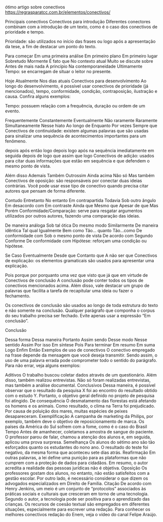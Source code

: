 ótimo artigo sobre conectivos 
https://regrasparatcc.com.br/elementos/conectivos/

Principais conectivos
Conectivos para introdução
Diferentes conectores combinam com a introdução de um texto, como é o caso dos conectivos de prioridade e tempo. 

Prioridade: são utilizados no início das frases ou logo após a apresentação da tese, a fim de destacar um ponto do texto. 

Para começar
Em uma primeira análise
Em primeiro plano
Em primeiro lugar
Sobretudo
Mormente
É fato que
No contexto atual
Muito se discute sobre
Antes de mais nada
A princípio
Na contemporaneidade
Ultimamente
Tempo: se encarregam de situar o leitor no presente.

Hoje
Atualmente
Nos dias atuais
Conectivos para desenvolvimento
Ao longo do desenvolvimento, é possível usar conectivos de prioridade (já mencionados), tempo, conformidade, condição, contraposição, ilustração e causa. Confira alguns exemplos: 

Tempo: possuem relação com a frequência, duração ou ordem de um evento.

Frequentemente
Constantemente
Eventualmente
Não raramente
Raramente
Simultaneamente
Nesse hiato
Ao longo de 
Enquanto
Por vezes
Sempre que
Conectivos de continuidade: existem algumas palavras que são usadas para sinalizar uma sequência de acontecimentos importantes para um fenômeno.

depois
após
então
logo depois
logo após
na sequência
imediatamente
em seguida
depois de
logo que
assim que
logo
Conectivos de adição: usados para citar duas informações que estão em sequência e que defendem o mesmo ponto de vista.

Além disso
Ademais
Também
Outrossim
Ainda acima
Não só
Mas também
Conectivos de oposição: são responsáveis por conectar duas ideias contrárias. Você pode usar esse tipo de conectivo quando precisa citar autores que pensam de forma diferente.

Contudo
Entretanto
No entanto
Em contrapartida
Todavia
Sob outro ângulo
Em desacordo com
Em contraste
Ainda que
Mesmo que
Apesar de que
Mas
Porém
Conformidade/Comparação: serve para resgatar argumentos utilizados por outros autores, fazendo uma comparação das ideias. 

De maneira análoga
Sob tal ótica
Do mesmo modo
Similarmente
De maneira idêntica
Tal qual
Igualmente
Bem como
Tão… quanto
Tão…como
De conformidade com
Sob o mesmo ponto de vista
De acordo com
Segundo
Conforme
De conformidade com
Hipótese: reforçam uma condição ou hipótese.

Se
Caso
Eventualmente
Desde que
Contanto que
A não ser que
Conectivos de explicação: os elementos gramaticais são usados para apresentar uma explicação.

Pois
porque
por
porquanto
uma vez que
visto que
já que
em virtude de
Conectivos de conclusão
A conclusão pode conter todos os tipos de conectivos mencionados acima. Além disso, vale destacar um grupo de palavras que facilita a tarefa de recapitular uma ideia ou fazer o fechamento. 

Os conectivos de conclusão são usados ao longo de toda estrutura do texto e não somente na conclusão. Qualquer parágrafo que componha o corpus do seu trabalho precisa ser fechado. Evite apenas usar a expressão “Em conclusão”.

Conclusão

Dessa forma
Dessa maneira
Portanto
Assim sendo
Desse modo
Nesse sentido
Assim
Por isso
Em síntese
Pois
Para terminar
Em resumo
Em suma
Logo
Enfim
Então
Exemplos de uso de conectivos
O conectivo empregado na frase depende da mensagem que você deseja transmitir. Sendo assim, o uso de uma palavra errada pode comprometer todo o sentido do parágrafo. Para não errar, veja alguns exemplos:

Aditivos
O trabalho buscou coletar dados através de um questionário. Além disso, também realizou entrevistas.
Não só foram realizadas entrevistas, mas também a análise documental.
Conclusivos
Dessa maneira, é possível observar que o resultado da pesquisa X foi ao encontro do resultado obtido com o estudo Y.
Portanto, o objetivo geral definido no projeto de pesquisa foi atingido.
De consequência
O desmatamento das florestas está afetando os homens e os animais. Como resultado, o clima na Terra foi prejudicado.
Por causa de poluição dos mares, muitas espécies de peixes desapareceram.
Exemplificação
A campanha de marketing da Philips, por exemplo, também deve o objetivo de reposicionamento de marca.
Os países da América do Sul sofrem com a fome, como é o caso do Brasil
Tempo
Antes de amanhecer, coletamos a amostra de sangue do paciente.
O professor parou de falar, chamou a atenção dos alunos e, em seguida, aplicou uma prova surpresa.
Semelhança
Os alunos do sétimo ano são tão esforçados quanto os estudantes do nono ano.
O resultado do teste foi negativo, da mesma forma que aconteceu sete dias atrás.
Reafirmação
Em outras palavras, a lei define uma punição para as plataformas que não cumprem com a proteção de dados para cidadãos.
Em resumo, o autor acredita a realidade das pessoas jurídicas não é objetiva.
Oposição
Os professores gostam dos alunos, no entanto, não estão satisfeitos com a gestão escolar.
Por outro lado, é necessário considerar o que dizem os advogados especializados em Direito de Família.
Citação
De acordo com Henry Jenkins, um meio é um conjunto de “protocolos” associados às práticas sociais e culturais que cresceram em torno de uma tecnologia.
Segundo o autor, a tecnologia pode ser positiva para o aprendizado das crianças.
Os recursos de coesão textual são empregados em diferentes situações, especialmente para escrever uma redação. Para conhecer os melhores conectivos redação do Enem, veja o vídeo do canal Felipe Araújo.
